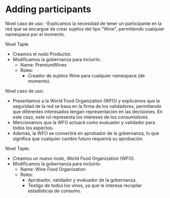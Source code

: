# Adding participants

Nivel caso de uso:
  -Explicamos la necesidad de tener un participante en la red que se encargue de crear sujetos del tipo "Wine", permitiendo cualquier namespace por el momento.

Nivel Taple
  - Creamos el nodo Productor.
  - Modificamos la gobernanza para incluirlo:
    - Name: PremiumWines
    - Roles:
      - Creador de sujetos Wine para cualquier namespace (de momento).

Nivel caso de uso:
  - Presentamos a la World Food Organization (WFO) y explicamos que la seguridad de la red se basa en la firma de los validadores, permitiendo que diferentes interesados tengan representación en las decisiones. En este caso, este rol representa los intereses de los consumidores.
  - Mencionamos que la WFO actuará como evaluador y validador para todos los aspectos.
  - Además, la WFO se convertirá en aprobador de la gobernanza, lo que significa que cualquier cambio futuro requerirá su aprobación.

Nivel Taple:
  - Creamos un nuevo nodo, World Food Organization (WFO).
  - Modificamos la gobernanza para incluirlo:
    - Name: Wine Food Organization
    - Roles:
      - Aprobador, validador y evaluador de la gobernanza.
      - Testigo de todos los vinos, ya que le interesa recopilar estadísticas de consumo.